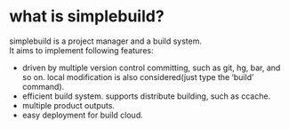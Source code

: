 # what is simplebuild?

simplebuild is a project manager and a build system.<br>
It aims to implement following features:

* driven by multiple version control committing, such as git, hg, bar, and so on. local modification is also considered(just type the ‘build’ command).
* efficient build system. supports distribute building, such as ccache.
* multiple product outputs.
* easy deployment for build cloud.
